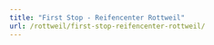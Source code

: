 ```yaml
---
title: "First Stop - Reifencenter Rottweil"
url: /rottweil/first-stop-reifencenter-rottweil/
---
```

